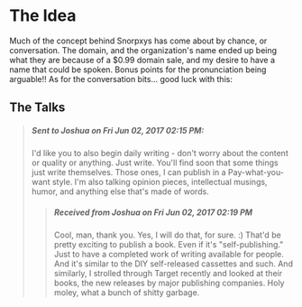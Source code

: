 The Idea
==============
Much of the concept behind Snorpxys has come about by chance, or conversation. The domain, 
and the organization's name ended up being what they are because of a $0.99 domain sale,
and my desire to have a name that could be spoken. Bonus points for the pronunciation 
being arguable!! As for the conversation bits... good luck with this:


The Talks
---------------

>##### Sent to Joshua on Fri Jun 02, 2017 02:15 PM:
> I'd like you to also begin daily writing - don't worry about the content or 
> quality or anything. Just write. You'll find soon that some things just write 
> themselves. Those ones, I can publish in a Pay-what-you-want style. I'm also
> talking opinion pieces, intellectual musings, humor, and anything else that's 
> made of words.
>>##### Received from Joshua on Fri Jun 02, 2017 02:19 PM
>> Cool, man, thank you. Yes, I will do that, for sure. :)
>> That'd be pretty exciting to publish a book. Even if it's 
>> "self-publishing." Just to have a completed work of writing available for
>> people. And it's similar to the DIY self-released cassettes and such.
>> And similarly, I strolled through Target recently and looked at
>> their books, the new releases by major publishing companies. Holy moley, 
>> what a bunch of shitty garbage.
